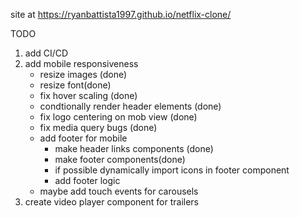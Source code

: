 site at https://ryanbattista1997.github.io/netflix-clone/

TODO

1) add CI/CD
2) add mobile responsiveness
   - resize images (done)
   - resize font(done)
   - fix hover scaling (done)
   - condtionally render header elements (done)
   - fix logo centering on mob view (done)
   - fix media query bugs (done)
   - add footer for mobile
      - make header links components (done)
      - make footer components(done)
      - if possible dynamically import icons in footer component
      - add footer logic
   - maybe add touch events for carousels
2) create video player component for trailers
